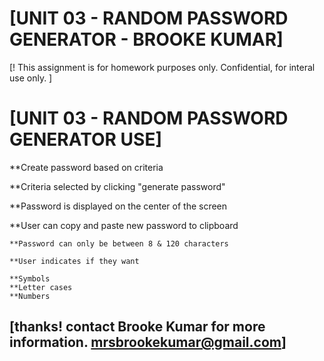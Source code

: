
# [UNIT 03 - RANDOM PASSWORD GENERATOR - BROOKE KUMAR]

[!
This assignment is for homework purposes only. Confidential, for interal use only.
]


# [UNIT 03 - RANDOM PASSWORD GENERATOR USE] 

**Create password based on criteria 

**Criteria selected by clicking "generate password" 

**Password is displayed on the center of the screen

**User can copy and paste new password to clipboard

    **Password can only be between 8 & 120 characters 

    **User indicates if they want

    **Symbols
    **Letter cases 
    **Numbers  


## [thanks! contact Brooke Kumar for more information. mrsbrookekumar@gmail.com]


